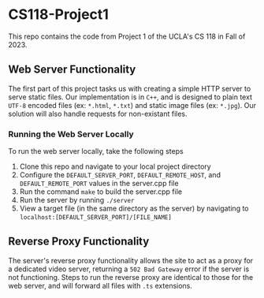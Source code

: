 # CS118-Project1

This repo contains the code from Project 1 of the UCLA's CS 118 in Fall of 2023. 

## Web Server Functionality

The first part of this project tasks us with creating a simple HTTP server to serve static files. Our implementation is in `C++`, and is designed to plain text `UTF-8` encoded files (ex: `*.html`, `*.txt`) and static image files (ex: `*.jpg`). Our solution will also handle requests for non-existant files.

### Running the Web Server Locally

To run the web server locally, take the following steps

1. Clone this repo and navigate to your local project directory
2. Configure the `DEFAULT_SERVER_PORT`, `DEFAULT_REMOTE_HOST`, and `DEFAULT_REMOTE_PORT` values in the server.cpp file
3. Run the command `make` to build the server.cpp file
4. Run the server by running `./server`
5. View a target file (in the same directory as the server) by navigating to `localhost:[DEFAULT_SERVER_PORT]/[FILE_NAME]`


## Reverse Proxy Functionality

The server's reverse proxy functionality allows the site to act as a proxy for a dedicated video server, returning a `502 Bad Gateway` error if the server is not functioning. Steps to run the reverse proxy are identical to those for the web server, and will forward all files with `.ts` extensions.